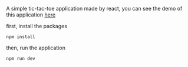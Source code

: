 A simple tic-tac-toe application made by react, you can see the demo of this application [here](https://tic-tac-toe-henna-ten-59.vercel.app/)

first, install the packages
```
npm install
```

then, run the application
```
npm run dev
```